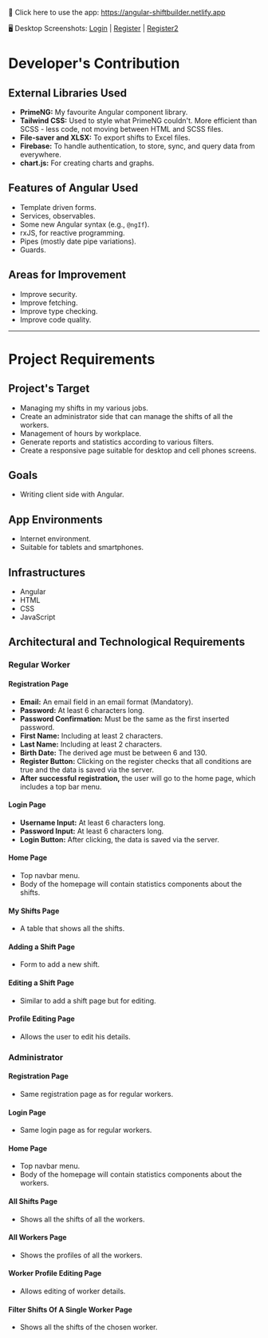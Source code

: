 🌠 Click here to use the app: https://angular-shiftbuilder.netlify.app

🖥️ Desktop Screenshots: [Login](https://github.com/anghel-gabriel/Angular-Firebase-Shiftbuilder/assets/129520009/f77fefce-d66a-43b8-ab6c-d6d52bce6bb7) | [Register](https://github.com/anghel-gabriel/Angular-Firebase-Shiftbuilder/assets/129520009/78089882-3a1f-4963-95d2-49a13d2d4c61) | [Register2](https://github.com/anghel-gabriel/Angular-Firebase-Shiftbuilder/assets/129520009/aece6249-d070-45d3-a161-4b893cf43255)




# Developer's Contribution

## External Libraries Used

- **PrimeNG:** My favourite Angular component library.
- **Tailwind CSS:** Used to style what PrimeNG couldn't. More efficient than SCSS - less code, not moving between HTML and SCSS files.
- **File-saver and XLSX:** To export shifts to Excel files.
- **Firebase:** To handle authentication, to store, sync, and query data from everywhere.
- **chart.js:** For creating charts and graphs.

## Features of Angular Used

- Template driven forms.
- Services, observables.
- Some new Angular syntax (e.g., `@ngIf`).
- rxJS, for reactive programming.
- Pipes (mostly date pipe variations).
- Guards.

## Areas for Improvement

- Improve security.
- Improve fetching.
- Improve type checking.
- Improve code quality.

---

# Project Requirements

## Project's Target

- Managing my shifts in my various jobs.
- Create an administrator side that can manage the shifts of all the workers.
- Management of hours by workplace.
- Generate reports and statistics according to various filters.
- Create a responsive page suitable for desktop and cell phones screens.

## Goals

- Writing client side with Angular.

## App Environments

- Internet environment.
- Suitable for tablets and smartphones.

## Infrastructures

- Angular
- HTML
- CSS
- JavaScript

## Architectural and Technological Requirements

### Regular Worker

#### Registration Page

- **Email:** An email field in an email format (Mandatory).
- **Password:** At least 6 characters long.
- **Password Confirmation:** Must be the same as the first inserted password.
- **First Name:** Including at least 2 characters.
- **Last Name:** Including at least 2 characters.
- **Birth Date:** The derived age must be between 6 and 130.
- **Register Button:** Clicking on the register checks that all conditions are true and the data is saved via the server.
- **After successful registration,** the user will go to the home page, which includes a top bar menu.

#### Login Page

- **Username Input:** At least 6 characters long.
- **Password Input:** At least 6 characters long.
- **Login Button:** After clicking, the data is saved via the server.

#### Home Page

- Top navbar menu.
- Body of the homepage will contain statistics components about the shifts.

#### My Shifts Page

- A table that shows all the shifts.

#### Adding a Shift Page

- Form to add a new shift.

#### Editing a Shift Page

- Similar to add a shift page but for editing.

#### Profile Editing Page

- Allows the user to edit his details.

### Administrator

#### Registration Page

- Same registration page as for regular workers.

#### Login Page

- Same login page as for regular workers.

#### Home Page

- Top navbar menu.
- Body of the homepage will contain statistics components about the workers.

#### All Shifts Page

- Shows all the shifts of all the workers.

#### All Workers Page

- Shows the profiles of all the workers.

#### Worker Profile Editing Page

- Allows editing of worker details.

#### Filter Shifts Of A Single Worker Page

- Shows all the shifts of the chosen worker.
